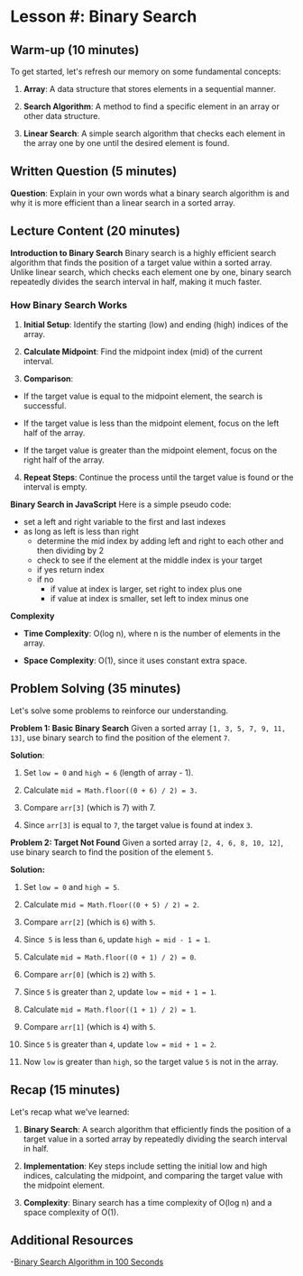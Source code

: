# Lesson #: Binary Search

## Warm-up (10 minutes)

To get started, let's refresh our memory on some fundamental concepts:

1. **Array**: A data structure that stores elements in a sequential manner.

2. **Search Algorithm**: A method to find a specific element in an array or other data structure.

3. **Linear Search**: A simple search algorithm that checks each element in the array one by one until the desired element is found.

## Written Question (5 minutes)

**Question**: Explain in your own words what a binary search algorithm is and why it is more efficient than a linear search in a sorted array.

## Lecture Content (20 minutes)

**Introduction to Binary Search**
Binary search is a highly efficient search algorithm that finds the position of a target value within a sorted array. Unlike linear search, which checks each element one by one, binary search repeatedly divides the search interval in half, making it much faster.

### How Binary Search Works

1. **Initial Setup**: Identify the starting (low) and ending (high) indices of the array.

2. **Calculate Midpoint**: Find the midpoint index (mid) of the current interval.

3. **Comparison**:

- If the target value is equal to the midpoint element, the search is successful.

- If the target value is less than the midpoint element, focus on the left half of the array.

- If the target value is greater than the midpoint element, focus on the right half of the array.

4. **Repeat Steps**: Continue the process until the target value is found or the interval is empty.

**Binary Search in JavaScript**
Here is a simple pseudo code:

- set a left and right variable to the first and last indexes
- as long as left is less than right
  - determine the mid index by adding left and right to each other and then dividing by 2
  - check to see if the element at the middle index is your target
  - if yes return index
  - if no
    - if value at index is larger, set right to index plus one
    - if value at index is smaller, set left to index minus one

**Complexity**

- **Time Complexity**: O(log n), where n is the number of elements in the array.

- **Space Complexity**: O(1), since it uses constant extra space.

## Problem Solving (35 minutes)

Let's solve some problems to reinforce our understanding.

**Problem 1: Basic Binary Search**
Given a sorted array `[1, 3, 5, 7, 9, 11, 13]`, use binary search to find the position of the element `7`.

**Solution**:

1. Set `low = 0` and `high = 6` (length of array - 1).

2. Calculate `mid = Math.floor((0 + 6) / 2) = 3.`

3. Compare `arr[3]` (which is 7) with 7.

4. Since `arr[3]` is equal to `7`, the target value is found at index `3`.

**Problem 2: Target Not Found**
Given a sorted array `[2, 4, 6, 8, 10, 12]`, use binary search to find the position of the element `5`.

**Solution:**

1. Set `low = 0` and `high = 5`.

2. Calculate m`id = Math.floor((0 + 5) / 2) = 2`.

3. Compare `arr[2]` (which is `6`) with `5`.

4. Since` 5` is less than `6`, update `high = mid - 1 = 1`.

5. Calculate `mid = Math.floor((0 + 1) / 2) = 0`.

6. Compare `arr[0]` (which is `2`) with `5`.

7. Since `5` is greater than `2`, update `low = mid + 1 = 1`.

8. Calculate `mid = Math.floor((1 + 1) / 2) = 1`.

9. Compare `arr[1]` (which is `4`) with `5`.

10. Since `5` is greater than `4`, update `low = mid + 1 = 2`.

11. Now `low` is greater than `high`, so the target value `5` is not in the array.

## Recap (15 minutes)

Let's recap what we've learned:

1. **Binary Search**: A search algorithm that efficiently finds the position of a target value in a sorted array by repeatedly dividing the search interval in half.

2. **Implementation**: Key steps include setting the initial low and high indices, calculating the midpoint, and comparing the target value with the midpoint element.

3. **Complexity**: Binary search has a time complexity of O(log n) and a space complexity of O(1).

## Additional Resources

-[Binary Search Algorithm in 100 Seconds](https://youtu.be/MFhxShGxHWc?si=RH3Qu4_fLVosQXBu)
